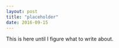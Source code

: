 ```yaml
---
layout: post
title: "placeholder"
date: 2016-09-15
---
```


This is here until I figure what to write about.
